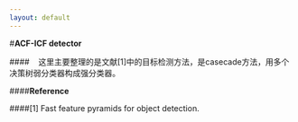 ```yaml
---
layout: default
---
```

#**ACF-ICF detector**

####&nbsp;&nbsp;&nbsp;&nbsp;这里主要整理的是文献[1]中的目标检测方法，是casecade方法，用多个决策树弱分类器构成强分类器。



####**Reference**

####[1] Fast feature pyramids for object detection.